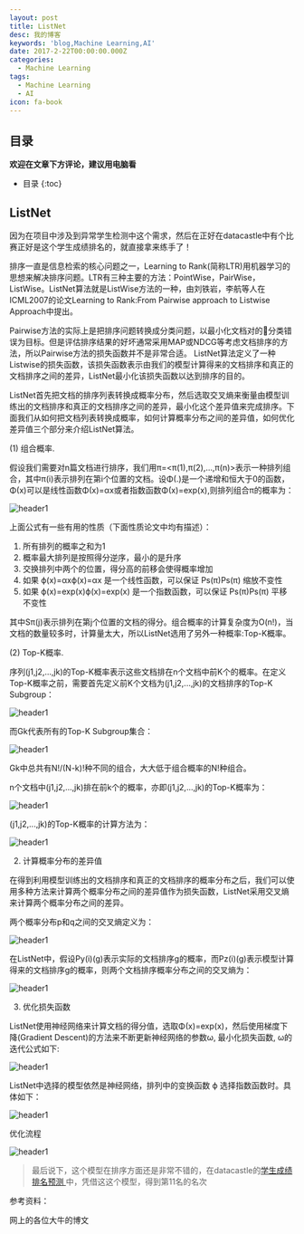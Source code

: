 ```yaml
---
layout: post
title: ListNet
desc: 我的博客
keywords: 'blog,Machine Learning,AI'
date: 2017-2-22T00:00:00.000Z
categories:
  - Machine Learning
tags:
  - Machine Learning
  - AI
icon: fa-book
---
```



## 目录
**欢迎在文章下方评论，建议用电脑看**

* 目录
{:toc}


## ListNet

因为在项目中涉及到异常学生检测中这个需求，然后在正好在datacastle中有个比赛正好是这个学生成绩排名的，就直接拿来练手了！

排序一直是信息检索的核心问题之一，Learning to Rank(简称LTR)用机器学习的思想来解决排序问题。LTR有三种主要的方法：PointWise，PairWise，ListWise。ListNet算法就是ListWise方法的一种，由刘铁岩，李航等人在ICML2007的论文Learning to Rank:From Pairwise approach to Listwise Approach中提出。

  Pairwise方法的实际上是把排序问题转换成分类问题，以最小化文档对的分类错误为目标。但是评估排序结果的好坏通常采用MAP或NDCG等考虑文档排序的方法，所以Pairwise方法的损失函数并不是非常合适。 ListNet算法定义了一种Listwise的损失函数，该损失函数表示由我们的模型计算得来的文档排序和真正的文档排序之间的差异，ListNet最小化该损失函数以达到排序的目的。

  ListNet首先把文档的排序列表转换成概率分布，然后选取交叉熵来衡量由模型训练出的文档排序和真正的文档排序之间的差异，最小化这个差异值来完成排序。下面我们从如何把文档列表转换成概率，如何计算概率分布之间的差异值，如何优化差异值三个部分来介绍ListNet算法。

(1) 组合概率.

  假设我们需要对n篇文档进行排序，我们用π=<π(1),π(2),...,π(n)>表示一种排列组合，其中π(i)表示排列在第i个位置的文档。设Φ(.)是一个递增和恒大于0的函数，Φ(x)可以是线性函数Φ(x)=αx或者指数函数Φ(x)=exp(x),则排列组合π的概率为：


<img src="{{ site.img_path }}/Machine Learning/ListNet1.png" alt="header1" style="height:auto!important;width:auto%;max-width:1020px;"/>


上面公式有一些有用的性质（下面性质论文中均有描述）：

1. 所有排列的概率之和为1
2. 概率最大排列是按照得分逆序，最小的是升序
3. 交换排列中两个的位置，得分高的前移会使得概率增加
4. 如果 ϕ(x)=αxϕ(x)=αx 是一个线性函数，可以保证 Ps(π)Ps(π) 缩放不变性
5. 如果 ϕ(x)=exp(x)ϕ(x)=exp(x) 是一个指数函数，可以保证 Ps(π)Ps(π) 平移不变性

其中Sπ(j)表示排列在第j个位置的文档的得分。组合概率的计算复杂度为O(n!)，当文档的数量较多时，计算量太大，所以ListNet选用了另外一种概率:Top-K概率。

  (2) Top-K概率.

  序列(j1,j2,...,jk)的Top-K概率表示这些文档排在n个文档中前K个的概率。在定义Top-K概率之前，需要首先定义前K个文档为(j1,j2,...,jk)的文档排序的Top-K Subgroup：


<img src="{{ site.img_path }}/Machine Learning/ListNet2.png" alt="header1" style="height:auto!important;width:auto%;max-width:1020px;"/>


而Gk代表所有的Top-K Subgroup集合：


<img src="{{ site.img_path }}/Machine Learning/ListNet3.png" alt="header1" style="height:auto!important;width:auto%;max-width:1020px;"/>


  Gk中总共有N!/(N-k)!种不同的组合，大大低于组合概率的N!种组合。

  n个文档中(j1,j2,...,jk)排在前k个的概率，亦即(j1,j2,...,jk)的Top-K概率为：


<img src="{{ site.img_path }}/Machine Learning/ListNet4.png" alt="header1" style="height:auto!important;width:auto%;max-width:1020px;"/>


  (j1,j2,...,jk)的Top-K概率的计算方法为：


<img src="{{ site.img_path }}/Machine Learning/ListNet5.png" alt="header1" style="height:auto!important;width:auto%;max-width:1020px;"/>


  2. 计算概率分布的差异值

  在得到利用模型训练出的文档排序和真正的文档排序的概率分布之后，我们可以使用多种方法来计算两个概率分布之间的差异值作为损失函数，ListNet采用交叉熵来计算两个概率分布之间的差异。

  两个概率分布p和q之间的交叉熵定义为：

<img src="{{ site.img_path }}/Machine Learning/ListNet6.jpg" alt="header1" style="height:auto!important;width:auto%;max-width:1020px;"/>


  在ListNet中，假设Py(i)(g)表示实际的文档排序g的概率，而Pz(i)(g)表示模型计算得来的文档排序g的概率，则两个文档排序概率分布之间的交叉熵为：


<img src="{{ site.img_path }}/Machine Learning/ListNet7.png" alt="header1" style="height:auto!important;width:auto%;max-width:1020px;"/>


  3. 优化损失函数

  ListNet使用神经网络来计算文档的得分值，选取Φ(x)=exp(x)，然后使用梯度下降(Gradient Descent)的方法来不断更新神经网络的参数ω, 最小化损失函数, ω的迭代公式如下:


<img src="{{ site.img_path }}/Machine Learning/ListNet8.png" alt="header1" style="height:auto!important;width:auto%;max-width:1020px;"/>



ListNet中选择的模型依然是神经网络，排列中的变换函数 ϕ 选择指数函数时。具体如下：

<img src="{{ site.img_path }}/Machine Learning/ListNet9.png" alt="header1" style="height:auto!important;width:auto%;max-width:1020px;"/>



优化流程


<img src="{{ site.img_path }}/Machine Learning/ListNet10.png" alt="header1" style="height:auto!important;width:auto%;max-width:1020px;"/>



>最后说下，这个模型在排序方面还是非常不错的，在datacastle的[学生成绩排名预测 ](http://www.pkbigdata.com/common/cmpt/%E5%AD%A6%E7%94%9F%E6%88%90%E7%BB%A9%E6%8E%92%E5%90%8D%E9%A2%84%E6%B5%8B_%E6%8E%92%E8%A1%8C%E6%A6%9C.html)中，凭借这这个模型，得到第11名的名次



参考资料：





网上的各位大牛的博文<br>



  <!-- 多说评论框 start -->

  <div class="ds-thread" data-thread-key="201702225" data-title="ListNet" data-url=""></div>

<!-- 多说评论框 end -->

<!-- 多说公共JS代码 start (一个网页只需插入一次) -->

<script type="text/javascript">

var duoshuoQuery = {short_name:"yzhhome"};

  (function() {

    var ds = document.createElement('script');

    ds.type = 'text/javascript';ds.async = true;

    ds.src = (document.location.protocol == 'https:' ? 'https:' : 'http:') + '//static.duoshuo.com/embed.js';

    ds.charset = 'UTF-8';

    (document.getElementsByTagName('head')[0] 

     || document.getElementsByTagName('body')[0]).appendChild(ds);

  })();

  </script>
